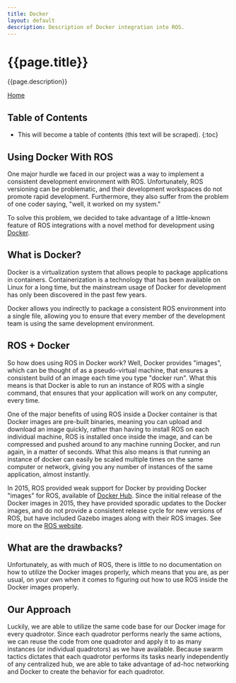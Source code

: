 ```yaml
---
title: Docker
layout: default
description: Description of Docker integration into ROS.
---
```


# {{page.title}}

{{page.description}}

[Home](https://ece595project.github.io/quadrotor/)

## Table of Contents

* This will become a table of contents (this text will be scraped).
{:toc}

## Using Docker With ROS

One major hurdle we faced in our project was a way to implement a consistent development environment with ROS. Unfortunately, ROS versioning can be problematic, and their development workspaces do not promote rapid development. Furthermore, they also suffer from the problem of one coder saying, "well, it worked on my system."

To solve this problem, we decided to take advantage of a little-known feature of ROS integrations with a novel method for development using [Docker](https://www.docker.com).

## What is Docker?

Docker is a virtualization system that allows people to package applications in containers. Containerization is a technology that has been available on Linux for a long time, but the mainstream usage of Docker for development has only been discovered in the past few years.

Docker allows you indirectly to package a consistent ROS environment into a single file, allowing you to ensure that every member of the development team is using the same development environment.

## ROS + Docker

So how does using ROS in Docker work? Well, Docker provides "images", which can be thought of as a pseudo-virtual machine, that ensures a consistent build of an image each time you type "docker run". What this means is that Docker is able to run an instance of ROS with a single command, that ensures that your application will work on any computer, every time.

One of the major benefits of using ROS inside a Docker container is that Docker images are pre-built binaries, meaning you can upload and download an image quickly, rather than having to install ROS on each individual machine, ROS is installed once inside the image, and can be compressed and pushed around to any machine running Docker, and run again, in a matter of seconds. What this also means is that running an instance of docker can easily be scaled multiple times on the same computer or network, giving you any number of instances of the same application, almost instantly.

In 2015, ROS provided weak support for Docker by providing Docker "images" for ROS, available of [Docker Hub](https://hub.docker.com). Since the initial release of the Docker images in 2015, they have provided sporadic updates to the Docker images, and do not provide a consistent release cycle for new versions of ROS, but have included Gazebo images along with their ROS images. See more on the [ROS website](http://wiki.ros.org/docker/Tutorials/Docker).

## What are the drawbacks?

Unfortunately, as with much of ROS, there is little to no documentation on how to utilize the Docker images properly, which means that you are, as per usual, on your own when it comes to figuring out how to use ROS inside the Docker images properly.

## Our Approach

Luckily, we are able to utilize the same code base for our Docker image for every quadrotor. Since each quadrotor performs nearly the same actions, we can reuse the code from one quadrotor and apply it to as many instances (or individual quadrotors) as we have available. Because swarm tactics dictates that each quadrotor performs its tasks nearly independently of any centralized hub, we are able to take advantage of ad-hoc networking and Docker to create the behavior for each quadrotor.
